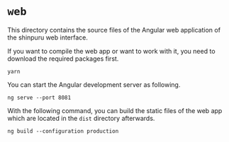 # `web`

This directory contains the source files of the Angular web application of the shinpuru web interface.

If you want to compile the web app or want to work with it, you need to download the required packages first.
```
yarn
```

You can start the Angular development server as following.
```
ng serve --port 8081
```

With the following command, you can build the static files of the web app which are located in the `dist` directory afterwards.
```
ng build --configuration production
```
